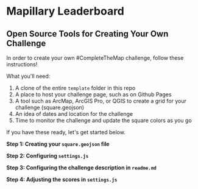 # Mapillary Leaderboard
## Open Source Tools for Creating Your Own Challenge

In order to create your own #CompleteTheMap challenge, follow these instructions!

What you'll need:

1. A clone of the entire `template` folder in this repo
2. A place to host your challenge page, such as on Github Pages
3. A tool such as ArcMap, ArcGIS Pro, or QGIS to create a grid for your challenge (square.geojson)
4. An idea of dates and location for the challenge
5. Time to monitor the challenge and update the square colors as you go

If you have these ready, let's get started below.

**Step 1: Creating your `square.geojson` file**


**Step 2: Configuring `settings.js`**


**Step 3: Configuring the challenge description in `readme.md`**


**Step 4: Adjusting the scores in `settings.js`**

